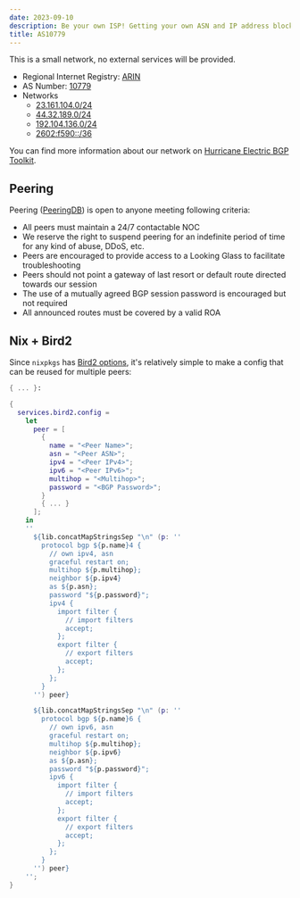 ```yaml
---
date: 2023-09-10
description: Be your own ISP! Getting your own ASN and IP address blocks with RIR is surprisingly not too difficult, I got AS10779 from ARIN without hustle
title: AS10779
---
```


This is a small network, no external services will be provided.

- Regional Internet Registry: [ARIN](https://www.arin.net)
- AS Number: [10779](https://rdap.arin.net/registry/autnum/10779)
- Networks
  - [23.161.104.0/24](https://rdap.arin.net/registry/ip/23.161.104.0)
  - [44.32.189.0/24](https://portal.ampr.org/qr4/a589a015-1713-4ecd-bf49-33d58a9284ea)
  - [192.104.136.0/24](https://rdap.arin.net/registry/ip/192.104.136.0)
  - [2602:f590::/36](https://rdap.arin.net/registry/ip/2602:f590::)

You can find more information about our network on
[Hurricane Electric BGP Toolkit](https://bgp.he.net/as10779).

## Peering

Peering ([PeeringDB](/peeringdb)) is open to anyone meeting following criteria:

- All peers must maintain a 24/7 contactable NOC
- We reserve the right to suspend peering for an indefinite period of time for
  any kind of abuse, DDoS, etc.
- Peers are encouraged to provide access to a Looking Glass to facilitate
  troubleshooting
- Peers should not point a gateway of last resort or default route directed
  towards our session
- The use of a mutually agreed BGP session password is encouraged but not
  required
- All announced routes must be covered by a valid ROA

## Nix + Bird2

Since `nixpkgs` has
[Bird2 options](https://search.nixos.org/options?channel=unstable&show=services.bird2.enable),
it's relatively simple to make a config that can be reused for multiple peers:

```nix
{ ... }:

{
  services.bird2.config =
    let
      peer = [
        {
          name = "<Peer Name>";
          asn = "<Peer ASN>";
          ipv4 = "<Peer IPv4>";
          ipv6 = "<Peer IPv6>";
          multihop = "<Multihop>";
          password = "<BGP Password>";
        }
        { ... }
      ];
    in
    ''
      ${lib.concatMapStringsSep "\n" (p: ''
        protocol bgp ${p.name}4 {
          // own ipv4, asn
          graceful restart on;
          multihop ${p.multihop};
          neighbor ${p.ipv4}
          as ${p.asn};
          password "${p.password}";
          ipv4 {
            import filter {
              // import filters
              accept;
            };
            export filter {
              // export filters
              accept;
            };
          };
        }
      '') peer}

      ${lib.concatMapStringsSep "\n" (p: ''
        protocol bgp ${p.name}6 {
          // own ipv6, asn
          graceful restart on;
          multihop ${p.multihop};
          neighbor ${p.ipv6}
          as ${p.asn};
          password "${p.password}";
          ipv6 {
            import filter {
              // import filters
              accept;
            };
            export filter {
              // export filters
              accept;
            };
          };
        }
      '') peer}
    '';
}
```
